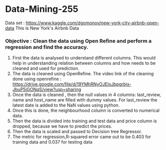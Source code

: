# Data-Mining-255
Data set : https://www.kaggle.com/dgomonov/new-york-city-airbnb-open-data
This is New York's Airbnb Data

### Objective : Clean the data using Open Refine and perform a regression and find the accuracy.

1. First the data is analysed to understand different columns. This would help in understanding relation between columns and how needs to be cleaned and used for prediction.
2. The data is cleaned using OpenRefine. The video link of the cleaning done using openrefine : https://drive.google.com/file/d/19YMhRNyOJEIxJbpgrbjx-JbuP5iGONqS/view?usp=sharing
3. Once the data is cleaned , then the null values in 4 columns: last_review, name and host_name are filled with dummy values. For last_review the latest date is added to the NaN values using python.
4. Once this is done, the neighbourhood column is converted to numerical data.
5. Then the data is divided into training and test data and price column is dropped, because we have to predict the prices.
6. Then the data is scaled and passed to Decision tree Regressor.
7. The metric for regression,R-squared error came out to be 0.403 for training data and 0.037 for testing data

